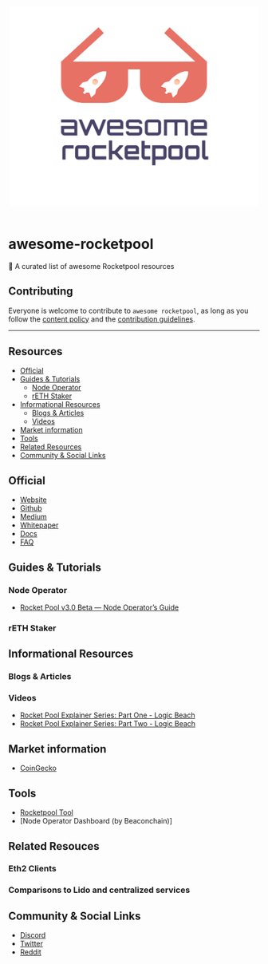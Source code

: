 <div align="center">
	<div>
		<img width="500" src="media/logo.svg" alt="Awesome RocketPool">
	</div>
	<br>
</div>

# awesome-rocketpool
 🚀 A curated list of awesome Rocketpool resources

## Contributing
Everyone is welcome to contribute to `awesome rocketpool`, as long as you follow the [content policy](POLICY.md) and the [contribution guidelines](CONTRIBUTING.md).

---

## Resources
- [Official](#official)
- [Guides & Tutorials](#guides-tutorials)
  - [Node Operator](#node-operator)
  - [rETH Staker](#reth-staker)
- [Informational Resources](#informational-resources)
  - [Blogs & Articles](#blogs-articles)
  - [Videos](#videos)
- [Market information](#market-information)
- [Tools](#tools)
- [Related Resources](#related-resources)
- [Community & Social Links](#community-&-social-links)


## Official
* [Website](https://www.rocketpool.net)
* [Github](https://github.com/rocket-pool/rocketpool)
* [Medium](https://medium.com/rocket-pool)
* [Whitepaper](https://www.rocketpool.net/files/RocketPoolWhitePaper.pdf)
* [Docs](https://rocket-pool.readthedocs.io/en/latest/)
* [FAQ](https://medium.com/rocket-pool/rocket-pool-101-faq-ee683af10da9)


## Guides & Tutorials 

### Node Operator
* [Rocket Pool v3.0 Beta — Node Operator’s Guide](https://medium.com/rocket-pool/rocket-pool-v2-5-beta-node-operators-guide-77859891766b)

### rETH Staker


## Informational Resources

### Blogs & Articles

### Videos
* [Rocket Pool Explainer Series: Part One - Logic Beach](https://www.youtube.com/watch?v=uytfJlMfdyc)
* [Rocket Pool Explainer Series: Part Two - Logic Beach](https://www.youtube.com/watch?v=Vc4rxI9zEis)



## Market information
* [CoinGecko](https://www.coingecko.com/en/coins/rocket-pool)


## Tools
* [Rocketpool Tool](https://www.rocketpooltool.com/)
* [Node Operator Dashboard (by Beaconchain)]



## Related Resouces

### Eth2 Clients

### Comparisons to Lido and centralized services


## Community & Social Links
* [Discord](https://discord.com/invite/tCRG54c)
* [Twitter](https://twitter.com/Rocket_Pool)
* [Reddit](https://www.reddit.com/r/rocketpool/)



